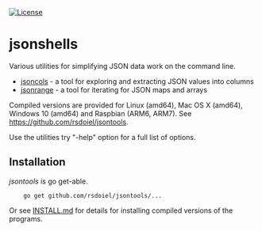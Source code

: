 [![License](https://img.shields.io/badge/License-BSD%203--Clause-blue.svg)](https://opensource.org/licenses/BSD-3-Clause)

# jsonshells

Various utilities for simplifying JSON data work on the command line. 

+ [jsoncols](jsoncols.html) - a tool for exploring and extracting JSON values into columns
+ [jsonrange](jsonrange.html) - a tool for iterating for JSON maps and arrays

Compiled versions are provided for Linux (amd64), Mac OS X (amd64),
Windows 10 (amd64) and Raspbian (ARM6, ARM7). See https://github.com/rsdoiel/jsontools.

Use the utilities try "-help" option for a full list of options.


## Installation

_jsontools_ is go get-able.

```
    go get github.com/rsdoiel/jsontools/...
```

Or see [INSTALL.md](install.html) for details for installing 
compiled versions of the programs.


